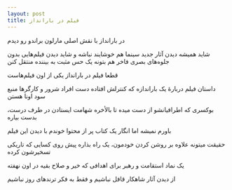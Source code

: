 ```yaml
---
layout: post
title: فیلم در بارانداز
---
```


در بارانداز با نقش اصلی مارلون براندو رو دیدم

شاید همیشه دیدن آثار جدید سینما هم خوشایند نباشه و شاید دیدن فیلم‌هایی بدون جلوه‌های بصری فاخر هم بتونه یک حس مثبت به بیننده منتقل کنن

قطعا فیلم در بارانداز یکی از اون فیلم‌هاست

داستان فیلم دربارهٔ یک باراندازه که کنترلش افتاده دست افراد شرور و کارگرها منبع سود اونا هستن

بوکسری که اطرافیانشو از دست میده تا بالأخره شهامت ایستادن در طرف درست، بدست بیاره

باورم نمیشه اما انگار یک کتاب پر از محتوا خوندم با دیدن این فیلم

حقیقت میتونه علاوه بر روشن کردن خودمون، یک راه بذاره پیش روی کسایی که تاریکی تسخیرشون کرده

یک نماد استقامت و رهبر برای اهدافی که خیر و صلاح بقیه در اون نهفته

از دیدن آثار شاهکار قافل نباشیم و فقط به فکر ترندهای روز نباشیم
